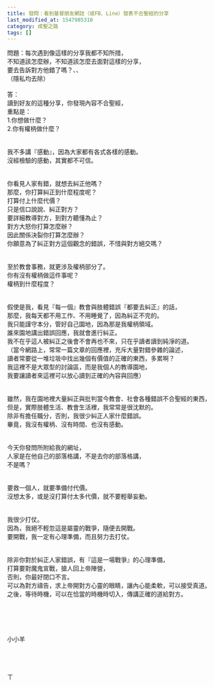 ```yaml
---
title: 發問：看到基督朋友網誌（或FB、Line）發表不合聖經的分享
last_modified_at: 1547985310
category: 成聖之路
tags: []
---
```


<p>問題：每次遇到像這樣的分享我都不知所措，<br/>不知道該怎麼辦，不知道該怎麼去面對這樣的分享，<br/>要去告訴對方他錯了嗎？、、<br/>（隱私均去除）<br/><!--more--><br/>答：<br/>讀到好友的這種分享，你發現內容不合聖經， <br/>重點是：<br/>1.你想做什麼？<br/>2.你有權柄做什麼？<br/> <br/><br/>我不多講『感動』，因為大家都有各式各樣的感動。<br/>沒經檢驗的感動，其實都不可信。<br/> <br/><br/>你看見人家有錯，就想去糾正他嗎？<br/>那麼，你打算糾正到什麼程度呢？<br/>打算付上什麼代價？<br/>只是信口說說、糾正對方？<br/>要詳細教導對方，到對方聽懂為止？<br/>對方大怒你打算怎麼辦？<br/>因此關係決裂你打算怎麼辦？<br/>你願意為了糾正對方這個觀念的錯誤，不惜與對方絕交嗎？<br/> <br/><br/>至於教會事務，就更涉及權柄部分了。<br/>你有沒有權柄做這件事呢？<br/>權柄到什麼程度？<br/> <br/><br/>假使是我，看見『每一個』教會與肢體錯誤『都要去糾正』的話，<br/>那麼，我每天都不用工作、不用睡覺了，因為糾正不完的。<br/>我只能謹守本分，管好自己園地，因為那是我權柄領域。<br/>誰來園地講出錯誤回應，我就會進行糾正。<br/>我不在乎這人被糾正之後會不會再也不來，只在乎讀者讀到純淨的道。<br/>（當今網路上，常常一篇文章的回應裡，充斥大量對錯參雜的論述，<br/>讀者常要從一堆垃圾中找出幾個有價值的正確的東西，多累啊？<br/>我這裡不是大眾型的討論區，而是我個人的教導園地，<br/>我要讓讀者來這裡可以放心讀到正確的內容與回應）<br/><br/><br/>雖然，我在園地裡大量糾正與批判當今教會、社會各種錯誤不合聖經的東西， <br/>但是，實際肢體生活、教會生活裡，我常常是很沈默的。<br/>除非有擔任職分，否則，我很少糾正人家什麼錯誤。<br/>畢竟，我沒有權柄、沒有時間、也沒有感動。<br/> <br/><br/>今天你發問所附給我的網址，<br/>人家是在他自己的部落格講，不是去你的部落格講，<br/>不是嗎？<br/> <br/><br/>要救一個人，就要準備付代價。<br/>沒想太多，或是沒打算付太多代價，就不要輕舉妄動。<br/> <br/><br/>我很少打仗。<br/>因為，我絕不輕忽這是屬靈的戰爭，隨便去開戰。<br/>要開戰，我一定有心理準備，而且努力去打仗。<br/> <br/><br/>除非你對於糾正人家錯誤，有『這是一場戰爭』的心理準備，<br/>打算要對魔鬼宣戰，搶人回上帝陣營，<br/>否則，你最好閉口不言。<br/>可以為對方禱告，求上帝開對方心靈的眼睛，讓內心能柔軟，可以接受真道。<br/>之後，等待時機，可以在恰當的時機時切入，傳講正確的道給對方。<br/><br/> <br/><br/><br/><br/>小小羊<br/><br/><br/><br/><br/>ㄒ<br/></p>